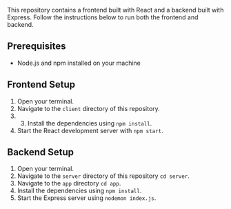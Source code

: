 This repository contains a frontend built with React and a backend built with Express. Follow the instructions below to run both the frontend and backend.

## Prerequisites

- Node.js and npm installed on your machine

## Frontend Setup

1. Open your terminal.
2. Navigate to the `client` directory of this repository.
3. 3. Install the dependencies using ```npm install```.
4. Start the React development server with ```npm start```.

## Backend Setup

1. Open your terminal.
2. Navigate to the `server` directory of this repository `cd server`.
3. Navigate to the `app` directory `cd app`.
4. Install the dependencies using ```npm install```.
5. Start the Express server using ```nodemon index.js```.